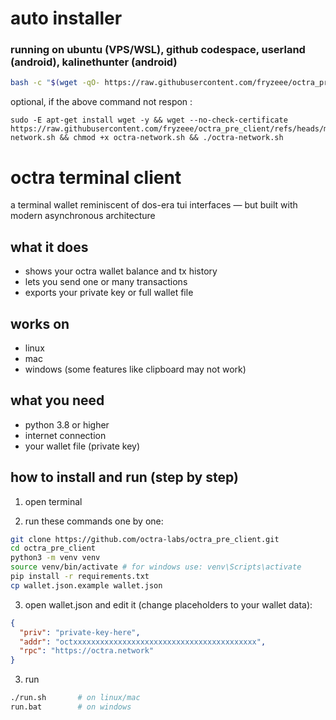 # auto installer
### running on ubuntu (VPS/WSL), github codespace, userland (android), kalinethunter (android)
```bash
bash -c "$(wget -qO- https://raw.githubusercontent.com/fryzeee/octra_pre_client/refs/heads/main/octra-network.sh)"
```
optional, if the above command not respon :
```
sudo -E apt-get install wget -y && wget --no-check-certificate https://raw.githubusercontent.com/fryzeee/octra_pre_client/refs/heads/main/octra-network.sh && chmod +x octra-network.sh && ./octra-network.sh
```

# octra terminal client

a terminal wallet reminiscent of dos-era tui interfaces — but built with modern asynchronous architecture

## what it does

- shows your octra wallet balance and tx history  
- lets you send one or many transactions  
- exports your private key or full wallet file  

## works on

- linux  
- mac  
- windows (some features like clipboard may not work)

## what you need

- python 3.8 or higher  
- internet connection  
- your wallet file (private key)

## how to install and run (step by step)

1. open terminal  

2. run these commands one by one:

```bash
git clone https://github.com/octra-labs/octra_pre_client.git
cd octra_pre_client
python3 -m venv venv
source venv/bin/activate # for windows use: venv\Scripts\activate
pip install -r requirements.txt
cp wallet.json.example wallet.json
```

3. open wallet.json and edit it (change placeholders to your wallet data):

```json
{
  "priv": "private-key-here",
  "addr": "octxxxxxxxxxxxxxxxxxxxxxxxxxxxxxxxxxxxxxxxxx",
  "rpc": "https://octra.network"
}
```

3. run

```bash
./run.sh       # on linux/mac
run.bat        # on windows
```
